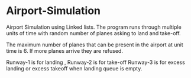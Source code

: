 # Airport-Simulation
Airport Simulation using Linked lists.
The program runs through multiple units of time with 
random number of planes asking to land and take-off.

The maximum number of planes that can be present in the 
airport at unit time is 6. If more planes arrive they are 
refused.

Runway-1 is for landing , Runway-2 is for take-off
Runway-3 is for excess landing or excess takeoff when
landing queue is empty.
